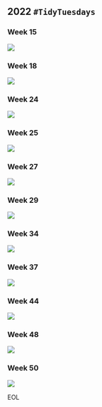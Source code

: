 ## 2022 `#TidyTuesdays`

### Week 15
![](https://github.com/weiyuet/tidy-tuesday/blob/main/2022/w15/indoor-pollution.png)

### Week 18
![](https://github.com/weiyuet/tidy-tuesday/blob/main/2022/w18/projected-price-solar.png)

### Week 24
![](https://github.com/weiyuet/tidy-tuesday/blob/main/2022/w24/extreme-dry.png)

### Week 25
![](https://github.com/weiyuet/tidy-tuesday/blob/main/2022/w25/us-population-census-1800s.png)

### Week 27
![](https://github.com/weiyuet/tidy-tuesday/blob/main/2022/w27/rent-bay-area-core-cities.png)

### Week 29
![](https://github.com/weiyuet/tidy-tuesday/blob/main/2022/w29/internetuser-asean.png)

### Week 34
![](https://github.com/weiyuet/tidy-tuesday/blob/main/2022/w34/process-size-and-transistor-count.png)

### Week 37
![](https://github.com/weiyuet/tidy-tuesday/blob/main/2022/w37/bigfoot-sightings-state.png)

### Week 44
![](https://github.com/weiyuet/tidy-tuesday/blob/main/2022/w44/when-are-horror-movies-released.png)

### Week 48
![](https://github.com/weiyuet/tidy-tuesday/blob/main/2022/w48/goals-per-game.png)

### Week 50
![](https://github.com/weiyuet/tidy-tuesday/blob/main/2022/w50/us-retail-yoy.png)

EOL